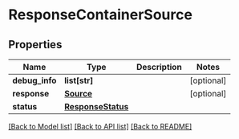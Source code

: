 # ResponseContainerSource

## Properties
Name | Type | Description | Notes
------------ | ------------- | ------------- | -------------
**debug_info** | **list[str]** |  | [optional] 
**response** | [**Source**](Source.md) |  | [optional] 
**status** | [**ResponseStatus**](ResponseStatus.md) |  | 

[[Back to Model list]](../README.md#documentation-for-models) [[Back to API list]](../README.md#documentation-for-api-endpoints) [[Back to README]](../README.md)


